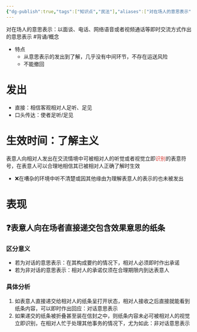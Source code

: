 ```yaml
---
{"dg-publish":true,"tags":["知识点","民法"],"aliases":["对在场人的意思表示"],"permalink":"/学习笔记studyup/民法总论/对话的意思表示/","dgPassFrontmatter":true,"created":"2024-11-17T14:03:53.830+08:00","updated":"2024-11-17T14:45:14.085+08:00"}
---
```


对在场人的意思表示：以面谈、电话、网络语音或者视频通话等即时交流方式作出的意思表示 #背诵/概念 
- 特点
	- 从意思表示的发出到了解，几乎没有中间环节，不存在运送风险
	- 不能撤回
# 发出
- 直接：相信客观相对人足听、足见
- 口头传达：使者足听/足见
# 生效时间：了解主义
表意人向相对人发出在交流情境中可被相对人的听觉或者视觉立即<font color="#d83931">识别</font>的表意符号，在表意人可以合理地相信其已被相对人正确了解时生效
- ❌在嘈杂的环境中听不清楚或因其他缘由为理解表意人的表示的也未被发出
# 表现
## ❓表意人向在场者直接递交包含效果意思的纸条
### 区分意义
- 若为对话的意思表示：在其构成要约的情况下，相对人必须即时作出承诺
- 若为非对话的意思表示：相对人的承诺仅须在合理期限内到达表意人
### 具体分析
1. 如表意人直接递交给相对人的纸条呈打开状态，相对人接收之后直接就能看到纸条内容，可以即时作出回应：对话意思表示
2. 如果递交的纸条被折叠甚至装在信封之中，则纸条内容未必可被相对人的视觉立即识别，在相对人忙于处理其他事务的情况下，尤为如此：非对话意思表示